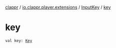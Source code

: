 [clappr](../../index.md) / [io.clappr.player.extensions](../index.md) / [InputKey](index.md) / [key](./key.md)

# key

`val key: `[`Key`](../../io.clappr.player.base.keys/-key/index.md)